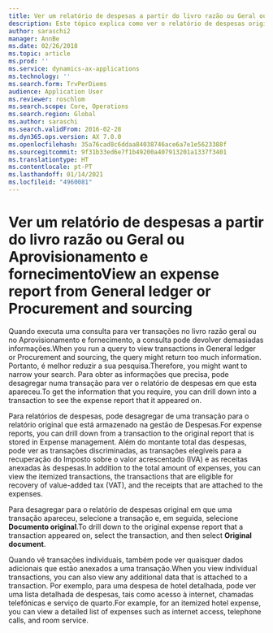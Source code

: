 ```yaml
---
title: Ver um relatório de despesas a partir do livro razão ou Geral ou Aprovisionamento e fornecimento
description: Este tópico explica como ver o relatório de despesas original em que uma transação apareceu.
author: saraschi2
manager: AnnBe
ms.date: 02/26/2018
ms.topic: article
ms.prod: ''
ms.service: dynamics-ax-applications
ms.technology: ''
ms.search.form: TrvPerDiems
audience: Application User
ms.reviewer: roschlom
ms.search.scope: Core, Operations
ms.search.region: Global
ms.author: saraschi
ms.search.validFrom: 2016-02-28
ms.dyn365.ops.version: AX 7.0.0
ms.openlocfilehash: 35a76cad8c6ddaa84038746ace6a7e1e5623388f
ms.sourcegitcommit: 9f31b33ed6e7f1b49200a407913201a1337f3401
ms.translationtype: HT
ms.contentlocale: pt-PT
ms.lasthandoff: 01/14/2021
ms.locfileid: "4960081"
---
```

# <a name="view-an-expense-report-from-general-ledger-or-procurement-and-sourcing"></a><span data-ttu-id="b778a-103">Ver um relatório de despesas a partir do livro razão ou Geral ou Aprovisionamento e fornecimento</span><span class="sxs-lookup"><span data-stu-id="b778a-103">View an expense report from General ledger or Procurement and sourcing</span></span>

<span data-ttu-id="b778a-104">Quando executa uma consulta para ver transações no livro razão geral ou no Aprovisionamento e fornecimento, a consulta pode devolver demasiadas informações.</span><span class="sxs-lookup"><span data-stu-id="b778a-104">When you run a query to view transactions in General ledger or Procurement and sourcing, the query might return too much information.</span></span> <span data-ttu-id="b778a-105">Portanto, é melhor reduzir a sua pesquisa.</span><span class="sxs-lookup"><span data-stu-id="b778a-105">Therefore, you might want to narrow your search.</span></span> <span data-ttu-id="b778a-106">Para obter as informações que precisa, pode desagregar numa transação para ver o relatório de despesas em que esta apareceu.</span><span class="sxs-lookup"><span data-stu-id="b778a-106">To get the information that you require, you can drill down into a transaction to see the expense report that it appeared on.</span></span>

<span data-ttu-id="b778a-107">Para relatórios de despesas, pode desagregar de uma transação para o relatório original que está armazenado na gestão de Despesas.</span><span class="sxs-lookup"><span data-stu-id="b778a-107">For expense reports, you can drill down from a transaction to the original report that is stored in Expense management.</span></span> <span data-ttu-id="b778a-108">Além do montante total das despesas, pode ver as transações discriminadas, as transações elegíveis para a recuperação do Imposto sobre o valor acrescentado (IVA) e as receitas anexadas às despesas.</span><span class="sxs-lookup"><span data-stu-id="b778a-108">In addition to the total amount of expenses, you can view the itemized transactions, the transactions that are eligible for recovery of value-added tax (VAT), and the receipts that are attached to the expenses.</span></span>

<span data-ttu-id="b778a-109">Para desagregar para o relatório de despesas original em que uma transação apareceu, selecione a transação e, em seguida, selecione **Documento original**.</span><span class="sxs-lookup"><span data-stu-id="b778a-109">To drill down to the original expense report that a transaction appeared on, select the transaction, and then select **Original document**.</span></span>

<span data-ttu-id="b778a-110">Quando vê transações individuais, também pode ver quaisquer dados adicionais que estão anexados a uma transação.</span><span class="sxs-lookup"><span data-stu-id="b778a-110">When you view individual transactions, you can also view any additional data that is attached to a transaction.</span></span> <span data-ttu-id="b778a-111">Por exemplo, para uma despesa de hotel detalhada, pode ver uma lista detalhada de despesas, tais como acesso à internet, chamadas telefónicas e serviço de quarto.</span><span class="sxs-lookup"><span data-stu-id="b778a-111">For example, for an itemized hotel expense, you can view a detailed list of expenses such as internet access, telephone calls, and room service.</span></span>
